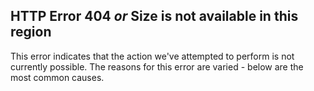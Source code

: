 


## HTTP Error 404 *or* Size is not available in this region

This error indicates that the action we've attempted to perform is not currently possible. The reasons for this error are varied - below are the most common causes.

